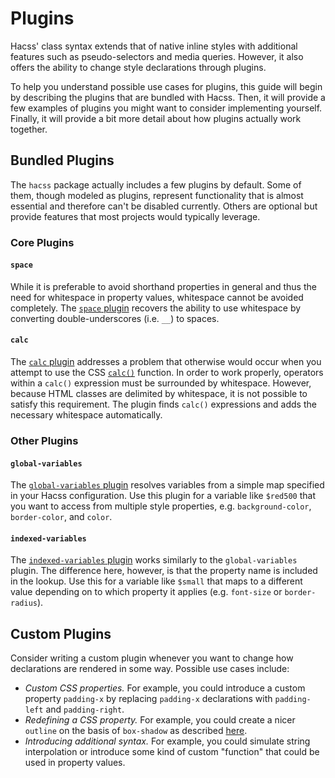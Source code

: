 # Plugins

Hacss' class syntax extends that of native inline styles with additional
features such as pseudo-selectors and media queries. However, it also offers the
ability to change style declarations through plugins.

To help you understand possible use cases for plugins, this guide will begin by
describing the plugins that are bundled with Hacss. Then, it will provide a few
examples of plugins you might want to consider implementing yourself. Finally,
it will provide a bit more detail about how plugins actually work together.

## Bundled Plugins
The `hacss` package actually includes a few plugins by default. Some of them,
though modeled as plugins, represent functionality that is almost essential and
therefore can't be disabled currently. Others are optional but provide features
that most projects would typically leverage.

### Core Plugins

#### `space`
While it is preferable to avoid shorthand properties in general and thus the
need for whitespace in property values, whitespace cannot be avoided completely.
The [`space` plugin](https://github.com/hacss/hacss/blob/master/plugins/space.js)
recovers the ability to use whitespace by converting double-underscores (i.e.
`__`) to spaces.

#### `calc`
The [`calc` plugin](https://github.com/hacss/hacss/blob/master/plugins/calc.js)
addresses a problem that otherwise would occur when you attempt to use the CSS
[`calc()`](https://developer.mozilla.org/en-US/docs/Web/CSS/calc) function. In
order to work properly, operators within a `calc()` expression must be
surrounded by whitespace. However, because HTML classes are delimited by
whitespace, it is not possible to satisfy this requirement. The plugin finds
`calc()` expressions and adds the necessary whitespace automatically.

### Other Plugins

#### `global-variables`
The
[`global-variables` plugin](https://github.com/hacss/hacss/blob/master/plugins/global-variables.js)
resolves variables from a simple map specified in your Hacss configuration. Use
this plugin for a variable like `$red500` that you want to access from multiple
style properties, e.g. `background-color`, `border-color`, and `color`.

#### `indexed-variables`
The
[`indexed-variables` plugin](https://github.com/hacss/hacss/blob/master/plugins/indexed-variables.js)
works similarly to the `global-variables` plugin. The difference here, however,
is that the property name is included in the lookup. Use this for a variable
like `$small` that maps to a different value depending on to which property it
applies (e.g. `font-size` or `border-radius`).

## Custom Plugins

Consider writing a custom plugin whenever you want to change how declarations
are rendered in some way. Possible use cases include:

* *Custom CSS properties.* For example, you could introduce a custom property
  `padding-x` by replacing `padding-x` declarations with `padding-left` and
  `padding-right`.
* *Redefining a CSS property.* For example, you could create a nicer `outline`
  on the basis of `box-shadow` as described
  [here](https://dev.to/hybrid_alex/better-css-outlines-with-box-shadows-1k7j).
* *Introducing additional syntax.* For example, you could simulate string
  interpolation or introduce some kind of custom "function" that could be used
  in property values.

